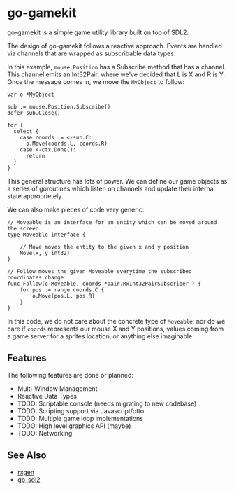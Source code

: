 # go-gamekit

go-gamekit is a simple game utility library built on top of SDL2.

The design of go-gamekit follows a reactive approach. Events are handled via
channels that are wrapped as subscribable data types:

In this example, `mouse.Position` has a Subscribe method that has a channel. This
channel emits an Int32Pair, where we've decided that L is X and R is Y. Once the message comes in, we
move the `MyObject` to follow:


```
var o *MyObject

sub := mouse.Position.Subscribe()
defer sub.Close()

for {
  select {
    case coords := <-sub.C:
      o.Move(coords.L, coords.R)
    case <-ctx.Done():
      return
  }
}
```

This general structure has lots of power. We can define our game objects as a series of goroutines which
listen on channels and update their internal state approprietely.

We can also make pieces of code very generic:

```
// Moveable is an interface for an entity which can be moved around the screen
type Moveable interface {

	// Move moves the entity to the given x and y position
	Move(x, y int32)
}

// Follow moves the given Moveable everytime the subscribed coordinates change
func Follow(o Moveable, coords *pair.RxInt32PairSubscriber ) {
	for pos := range coords.C {
		o.Move(pos.L, pos.R)
	}
}
```

In this code, we do not care about the concrete type of `Moveable`;
nor do we care if `coords` represents our mouse X and Y positions,
values coming from a game server for a sprites location, or anything else imaginable.

## Features

The following features are done or planned:

 * Multi-Window Management
 * Reactive Data Types
 * TODO: Scriptable console (needs migrating to new codebase)
 * TODO: Scripting support via Javascript/otto
 * TODO: Multiple game loop implementations
 * TODO: High level graphics API (maybe)
 * TODO: Networking

## See Also

 * [rxgen](https://github.com/sheenobu/rxgen)
 * [go-sdl2](https://github.com/veandco/go-sdl2)
